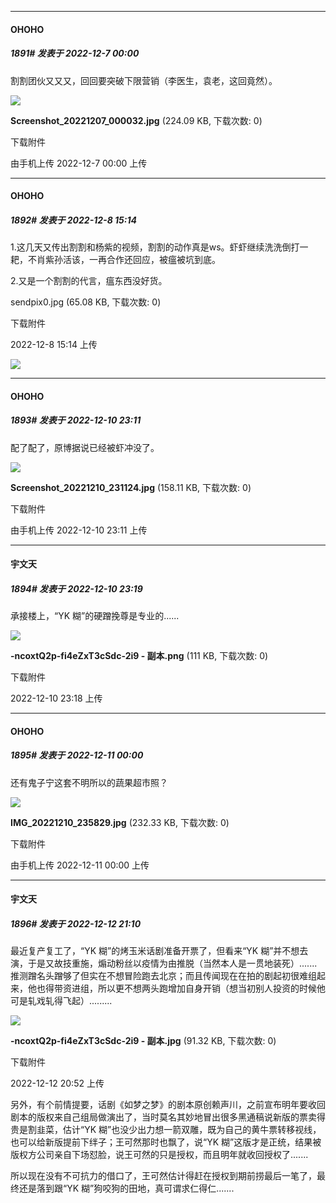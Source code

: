 

*****

####  OHOHO  
##### 1891#       发表于 2022-12-7 00:00

割割团伙又又又，回回要突破下限营销（李医生，袁老，这回竟然）。

<img src="https://img.saraba1st.com/forum/202212/07/000042tuwaaul5mualj86f.jpg" referrerpolicy="no-referrer">

<strong>Screenshot_20221207_000032.jpg</strong> (224.09 KB, 下载次数: 0)

下载附件

由手机上传
2022-12-7 00:00 上传



*****

####  OHOHO  
##### 1892#       发表于 2022-12-8 15:14

1.这几天又传出割割和杨紫的视频，割割的动作真是ws。虾虾继续洗洗倒打一耙，不肖紫孙活该，一再合作还回应，被瘟被坑到底。

2.又是一个割割的代言，瘟东西没好货。

sendpix0.jpg
(65.08 KB, 下载次数: 0)

下载附件

2022-12-8 15:14 上传

<img src="https://img.saraba1st.com/forum/202212/08/151425j2n2tzx7rc69pu21.jpg" referrerpolicy="no-referrer">



*****

####  OHOHO  
##### 1893#       发表于 2022-12-10 23:11

配了配了，原博据说已经被虾冲没了。

<img src="https://img.saraba1st.com/forum/202212/10/231138hccllcxf0vllctzl.jpg" referrerpolicy="no-referrer">

<strong>Screenshot_20221210_231124.jpg</strong> (158.11 KB, 下载次数: 0)

下载附件

由手机上传
2022-12-10 23:11 上传

*****

####  宇文天  
##### 1894#       发表于 2022-12-10 23:19

承接楼上，“YK 糊”的硬蹭挽尊是专业的......

<img src="https://img.saraba1st.com/forum/202212/10/231857jo5bd1bqxzb90hdr.png" referrerpolicy="no-referrer">

<strong>-ncoxtQ2p-fi4eZxT3cSdc-2i9 - 副本.png</strong> (111 KB, 下载次数: 0)

下载附件

2022-12-10 23:18 上传



*****

####  OHOHO  
##### 1895#       发表于 2022-12-11 00:00

还有鬼子宁这套不明所以的蔬果超市照？

<img src="https://img.saraba1st.com/forum/202212/11/000022gdry6ffjry4mmmfr.jpg" referrerpolicy="no-referrer">

<strong>IMG_20221210_235829.jpg</strong> (232.33 KB, 下载次数: 0)

下载附件

由手机上传
2022-12-11 00:00 上传



*****

####  宇文天  
##### 1896#       发表于 2022-12-12 21:10

最近复产复工了，“YK 糊”的烤玉米话剧准备开票了，但看来“YK 糊”并不想去演，于是又故技重施，煽动粉丝以疫情为由推脱（当然本人是一贯地装死）.......推测蹭名头蹭够了但实在不想冒险跑去北京；而且传闻现在在拍的剧起初很难组起来，他也得带资进组，所以更不想两头跑增加自身开销（想当初别人投资的时候他可是轧戏轧得飞起）.........

<img src="https://img.saraba1st.com/forum/202212/12/205238s9il3gg4n93wn2w4.jpg" referrerpolicy="no-referrer">

<strong>-ncoxtQ2p-fi4eZxT3cSdc-2i9 - 副本.jpg</strong> (91.32 KB, 下载次数: 0)

下载附件

2022-12-12 20:52 上传

另外，有个前情提要，话剧《如梦之梦》的剧本原创赖声川，之前宣布明年要收回剧本的版权来自己组局做演出了，当时莫名其妙地冒出很多黑通稿说新版的票卖得贵是割韭菜，估计“YK 糊”也没少出力想一箭双雕，既为自己的黄牛票转移视线，也可以给新版提前下绊子；王可然那时也飘了，说“YK 糊”这版才是正统，结果被版权方公司亲自下场怼脸，说王可然的只是授权，而且明年就收回授权了.......

所以现在没有不可抗力的借口了，王可然估计得赶在授权到期前捞最后一笔了，最终还是落到跟“YK 糊”狗咬狗的田地，真可谓求仁得仁.......

